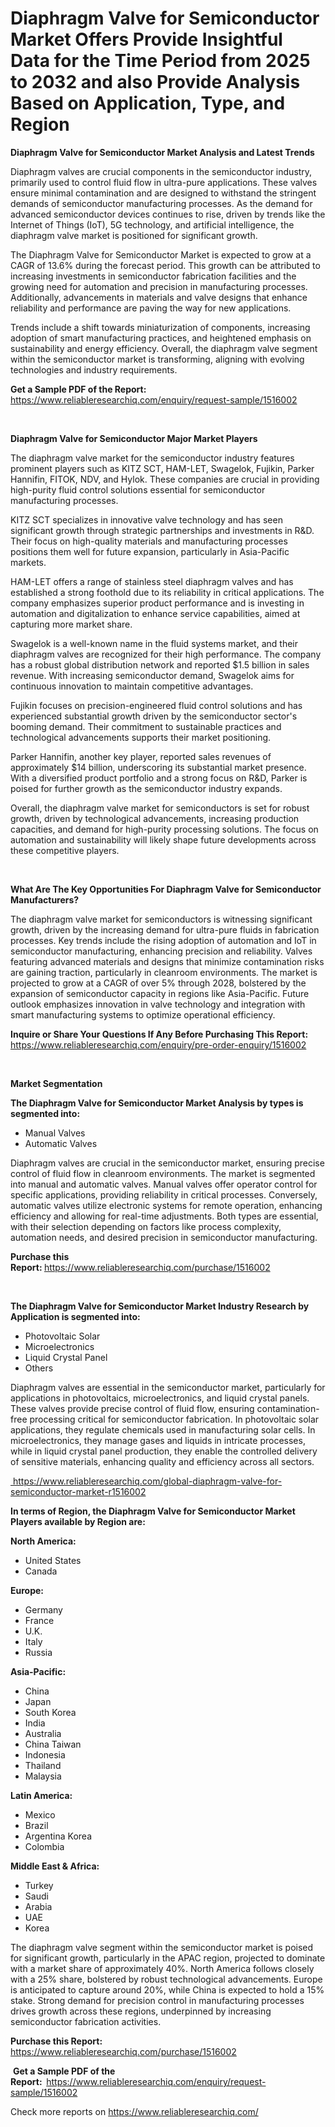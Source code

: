 <p><h1>Diaphragm Valve for Semiconductor Market Offers Provide Insightful Data for the Time Period from 2025 to 2032 and also Provide Analysis Based on Application, Type, and Region</h1></p><p><strong>Diaphragm Valve for Semiconductor Market Analysis and Latest Trends</strong></p>
<p><p>Diaphragm valves are crucial components in the semiconductor industry, primarily used to control fluid flow in ultra-pure applications. These valves ensure minimal contamination and are designed to withstand the stringent demands of semiconductor manufacturing processes. As the demand for advanced semiconductor devices continues to rise, driven by trends like the Internet of Things (IoT), 5G technology, and artificial intelligence, the diaphragm valve market is positioned for significant growth.</p><p>The Diaphragm Valve for Semiconductor Market is expected to grow at a CAGR of 13.6% during the forecast period. This growth can be attributed to increasing investments in semiconductor fabrication facilities and the growing need for automation and precision in manufacturing processes. Additionally, advancements in materials and valve designs that enhance reliability and performance are paving the way for new applications. </p><p>Trends include a shift towards miniaturization of components, increasing adoption of smart manufacturing practices, and heightened emphasis on sustainability and energy efficiency. Overall, the diaphragm valve segment within the semiconductor market is transforming, aligning with evolving technologies and industry requirements.</p></p>
<p><strong>Get a Sample PDF of the Report:&nbsp;</strong> <a href="https://www.reliableresearchiq.com/enquiry/request-sample/1516002?utm_campaign=1082&utm_medium=2&utm_source=Github&utm_content=ia&utm_term=18012025&utm_id=diaphragm-valve-for-semiconductor">https://www.reliableresearchiq.com/enquiry/request-sample/1516002</a></p>
<p>&nbsp;</p>
<p><strong>Diaphragm Valve for Semiconductor Major Market Players</strong></p>
<p><p>The diaphragm valve market for the semiconductor industry features prominent players such as KITZ SCT, HAM-LET, Swagelok, Fujikin, Parker Hannifin, FITOK, NDV, and Hylok. These companies are crucial in providing high-purity fluid control solutions essential for semiconductor manufacturing processes.</p><p>KITZ SCT specializes in innovative valve technology and has seen significant growth through strategic partnerships and investments in R&D. Their focus on high-quality materials and manufacturing processes positions them well for future expansion, particularly in Asia-Pacific markets.</p><p>HAM-LET offers a range of stainless steel diaphragm valves and has established a strong foothold due to its reliability in critical applications. The company emphasizes superior product performance and is investing in automation and digitalization to enhance service capabilities, aimed at capturing more market share.</p><p>Swagelok is a well-known name in the fluid systems market, and their diaphragm valves are recognized for their high performance. The company has a robust global distribution network and reported $1.5 billion in sales revenue. With increasing semiconductor demand, Swagelok aims for continuous innovation to maintain competitive advantages.</p><p>Fujikin focuses on precision-engineered fluid control solutions and has experienced substantial growth driven by the semiconductor sector's booming demand. Their commitment to sustainable practices and technological advancements supports their market positioning.</p><p>Parker Hannifin, another key player, reported sales revenues of approximately $14 billion, underscoring its substantial market presence. With a diversified product portfolio and a strong focus on R&D, Parker is poised for further growth as the semiconductor industry expands.</p><p>Overall, the diaphragm valve market for semiconductors is set for robust growth, driven by technological advancements, increasing production capacities, and demand for high-purity processing solutions. The focus on automation and sustainability will likely shape future developments across these competitive players.</p></p>
<p>&nbsp;</p>
<p><strong>What Are The Key Opportunities For Diaphragm Valve for Semiconductor Manufacturers?</strong></p>
<p><p>The diaphragm valve market for semiconductors is witnessing significant growth, driven by the increasing demand for ultra-pure fluids in fabrication processes. Key trends include the rising adoption of automation and IoT in semiconductor manufacturing, enhancing precision and reliability. Valves featuring advanced materials and designs that minimize contamination risks are gaining traction, particularly in cleanroom environments. The market is projected to grow at a CAGR of over 5% through 2028, bolstered by the expansion of semiconductor capacity in regions like Asia-Pacific. Future outlook emphasizes innovation in valve technology and integration with smart manufacturing systems to optimize operational efficiency.</p></p>
<p><strong>Inquire or Share Your Questions If Any Before Purchasing This Report:</strong> <a href="https://www.reliableresearchiq.com/enquiry/pre-order-enquiry/1516002?utm_campaign=1082&utm_medium=2&utm_source=Github&utm_content=ia&utm_term=18012025&utm_id=diaphragm-valve-for-semiconductor">https://www.reliableresearchiq.com/enquiry/pre-order-enquiry/1516002</a></p>
<p>&nbsp;</p>
<p><strong>Market Segmentation</strong></p>
<p><strong>The Diaphragm Valve for Semiconductor Market Analysis by types is segmented into:</strong></p>
<p><ul><li>Manual Valves</li><li>Automatic Valves</li></ul></p>
<p><p>Diaphragm valves are crucial in the semiconductor market, ensuring precise control of fluid flow in cleanroom environments. The market is segmented into manual and automatic valves. Manual valves offer operator control for specific applications, providing reliability in critical processes. Conversely, automatic valves utilize electronic systems for remote operation, enhancing efficiency and allowing for real-time adjustments. Both types are essential, with their selection depending on factors like process complexity, automation needs, and desired precision in semiconductor manufacturing.</p></p>
<p><strong>Purchase this Report:&nbsp;</strong><a href="https://www.reliableresearchiq.com/purchase/1516002?utm_campaign=1082&utm_medium=2&utm_source=Github&utm_content=ia&utm_term=18012025&utm_id=diaphragm-valve-for-semiconductor">https://www.reliableresearchiq.com/purchase/1516002</a></p>
<p>&nbsp;</p>
<p><strong>The Diaphragm Valve for Semiconductor Market Industry Research by Application is segmented into:</strong></p>
<p><ul><li>Photovoltaic Solar</li><li>Microelectronics</li><li>Liquid Crystal Panel</li><li>Others</li></ul></p>
<p><p>Diaphragm valves are essential in the semiconductor market, particularly for applications in photovoltaics, microelectronics, and liquid crystal panels. These valves provide precise control of fluid flow, ensuring contamination-free processing critical for semiconductor fabrication. In photovoltaic solar applications, they regulate chemicals used in manufacturing solar cells. In microelectronics, they manage gases and liquids in intricate processes, while in liquid crystal panel production, they enable the controlled delivery of sensitive materials, enhancing quality and efficiency across all sectors.</p></p>
<p><a href="https://www.reliableresearchiq.com/global-diaphragm-valve-for-semiconductor-market-r1516002?utm_campaign=1082&utm_medium=2&utm_source=Github&utm_content=ia&utm_term=18012025&utm_id=diaphragm-valve-for-semiconductor">&nbsp;https://www.reliableresearchiq.com/global-diaphragm-valve-for-semiconductor-market-r1516002</a></p>
<p><strong>In terms of Region, the Diaphragm Valve for Semiconductor Market Players available by Region are:</strong></p>
<p>
    <p> <strong> North America: </strong>
        <ul>
            <li>United States</li>
            <li>Canada</li>
        </ul>
        </p> 
    <p> <strong> Europe: </strong>
        <ul>
            <li>Germany</li>
            <li>France</li>
            <li>U.K.</li>
            <li>Italy</li>
            <li>Russia</li>
        </ul>
        </p> 
    <p> <strong> Asia-Pacific: </strong>
        <ul>
            <li>China</li>
            <li>Japan</li>
            <li>South Korea</li>
            <li>India</li>
            <li>Australia</li>
            <li>China Taiwan</li>
            <li>Indonesia</li>
            <li>Thailand</li>
            <li>Malaysia</li>
        </ul>
        </p> 
    <p> <strong> Latin America: </strong>
        <ul>
            <li>Mexico</li>
            <li>Brazil</li>
            <li>Argentina Korea</li>
            <li>Colombia</li>
        </ul>
        </p> 
    <p> <strong> Middle East & Africa: </strong>
        <ul>
            <li>Turkey</li>
            <li>Saudi</li>
            <li>Arabia</li>
            <li>UAE</li>
            <li>Korea</li>
        </ul>
    </p>
    </p>
<p><p>The diaphragm valve segment within the semiconductor market is poised for significant growth, particularly in the APAC region, projected to dominate with a market share of approximately 40%. North America follows closely with a 25% share, bolstered by robust technological advancements. Europe is anticipated to capture around 20%, while China is expected to hold a 15% stake. Strong demand for precision control in manufacturing processes drives growth across these regions, underpinned by increasing semiconductor fabrication activities.</p></p>
<p><strong>Purchase this Report: </strong><a href="https://www.reliableresearchiq.com/purchase/1516002?utm_campaign=1082&utm_medium=2&utm_source=Github&utm_content=ia&utm_term=18012025&utm_id=diaphragm-valve-for-semiconductor">https://www.reliableresearchiq.com/purchase/1516002</a></p>
<p>&nbsp;<strong>Get a Sample PDF of the Report:&nbsp;&nbsp;</strong><a href="https://www.reliableresearchiq.com/enquiry/request-sample/1516002?utm_campaign=1082&utm_medium=2&utm_source=Github&utm_content=ia&utm_term=18012025&utm_id=diaphragm-valve-for-semiconductor">https://www.reliableresearchiq.com/enquiry/request-sample/1516002</a></p>
<p><strong></strong></p>
<p>Check more reports on <a href="https://www.reliableresearchiq.com/?utm_campaign=1082&utm_medium=2&utm_source=Github&utm_content=ia&utm_term=18012025&utm_id=diaphragm-valve-for-semiconductor">https://www.reliableresearchiq.com/</a></p>